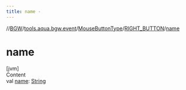 ```yaml
---
title: name -
---
```

//[BGW](../../../../index.md)/[tools.aqua.bgw.event](../../index.md)/[MouseButtonType](../index.md)/[RIGHT_BUTTON](index.md)/[name](name.md)



# name  
[jvm]  
Content  
val [name](name.md): [String](https://kotlinlang.org/api/latest/jvm/stdlib/kotlin/-string/index.html)  



